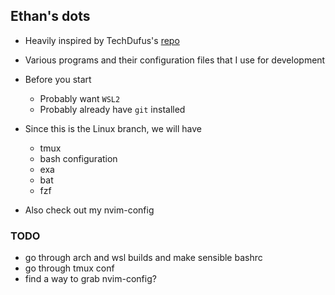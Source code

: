 ## Ethan's dots

- Heavily inspired by TechDufus's [repo](https://github.com/techdufus/dotfiles)

- Various programs and their configuration files that I use for development

- Before you start
    - Probably want `WSL2`
    - Probably already have `git` installed
- Since this is the Linux branch, we will have
    - tmux
    - bash configuration
    - exa
    - bat
    - fzf
- Also check out my nvim-config

### TODO
- go through arch and wsl builds and make sensible bashrc
- go through tmux conf
- find a way to grab nvim-config?

